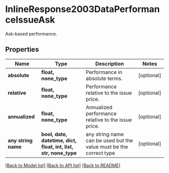 # InlineResponse2003DataPerformanceIssueAsk

Ask-based performance.

## Properties
Name | Type | Description | Notes
------------ | ------------- | ------------- | -------------
**absolute** | **float, none_type** | Performance in absolute terms. | [optional] 
**relative** | **float, none_type** | Performance relative to the issue price. | [optional] 
**annualized** | **float, none_type** | Annualized performance relative to the issue price. | [optional] 
**any string name** | **bool, date, datetime, dict, float, int, list, str, none_type** | any string name can be used but the value must be the correct type | [optional]

[[Back to Model list]](../README.md#documentation-for-models) [[Back to API list]](../README.md#documentation-for-api-endpoints) [[Back to README]](../README.md)


